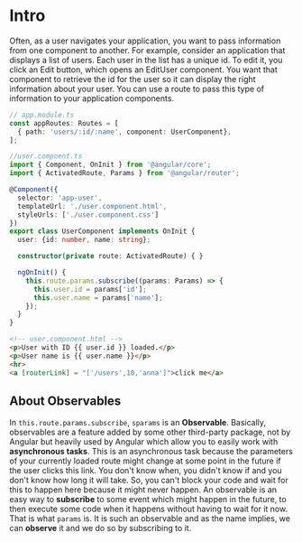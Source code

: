 # Intro
Often, as a user navigates your application, you want to pass information from one component to another. For example, consider an application that displays a list of users. Each user in the list has a unique id. To edit it, you click an Edit button, which opens an EditUser component. You want that component to retrieve the id for the user so it can display the right information about your user.
You can use a route to pass this type of information to your application components.

```typescript
// app.module.ts
const appRoutes: Routes = [
  { path: 'users/:id/:name', component: UserComponent},
];
```

```typescript
//user.compoent.ts
import { Component, OnInit } from '@angular/core';
import { ActivatedRoute, Params } from '@angular/router';

@Component({
  selector: 'app-user',
  templateUrl: './user.component.html',
  styleUrls: ['./user.component.css']
})
export class UserComponent implements OnInit {
  user: {id: number, name: string};

  constructor(private route: ActivatedRoute) { }

  ngOnInit() {
    this.route.params.subscribe((params: Params) => {
      this.user.id = params['id'];
      this.user.name = params['name'];
    });
  }
}
```

```html
<!-- user.component.html -->
<p>User with ID {{ user.id }} loaded.</p>
<p>User name is {{ user.name }}</p>
<hr>
<a [routerLink] = "['/users',10,'anna']">click me</a>
```

## About Observables

In `this.route.params.subscribe`, `sparams` is an **Observable**.
Basically, observables are a feature added by some other third-party package, not by Angular but heavily
used by Angular which allow you to easily work with **asynchronous tasks**.
This is an asynchronous task because the parameters of your currently loaded route might change
at some point in the future if the user clicks this link.
You don't know when, you didn't know if and you don't know how long it will take.
So, you can't block your code and wait for this to happen here because it might never happen.
An observable is an easy way to **subscribe** to some event which might happen in the future, to then execute
some code when it happens without having to wait for it now.
That is what `params` is. It is such an observable and as the name implies, we can **observe** it and we
do so by subscribing to it.